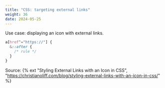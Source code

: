 ```yaml
---
title: "CSS: targeting external links"
weight: 36
date: 2024-05-25
---
```


Use case: displaying an icon with external links.

```css
a[href^="https://"] {
  &::after {
    /* rule */
  }
}
```

Source: {% ext "Styling External Links with an Icon in CSS", "https://christianoliff.com/blog/styling-external-links-with-an-icon-in-css/" %}
